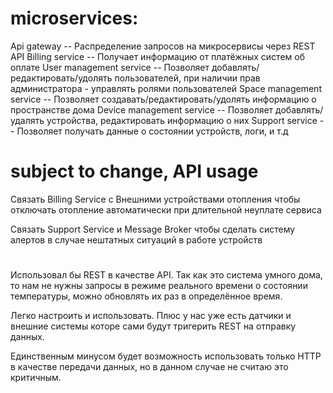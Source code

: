 # microservices:

Api gateway -- Распределение запросов на микросервисы через REST API
Billing service -- Получает информацию от платёжных систем об оплате
User management service -- Позволяет добавлять/редактировать/удолять пользователей, при наличии прав администратора - управлять ролями пользователей
Space management service -- Позволяет создавать/редактировать/удолять информацию о пространстве дома
Device management service -- Позволяет добавлять/удалять устройства, редактировать информацию о них
Support service -- Позволяет получать данные о состоянии устройств, логи, и т.д

# subject to change, API usage

Связать Billing Service с Внешними устройствами отопления чтобы отключать отопление автоматически при длительной неуплате сервиса

Связать Support Service и Message Broker чтобы сделать систему алертов в случае нештатных ситуаций в работе устройств

#

Использовал бы REST в качестве API.
Так как это система умного дома, то нам не нужны запросы в режиме реального времени о состоянии температуры, можно обновлять их раз в определённое время.

Легко настроить и использовать. Плюс у нас уже есть датчики и внешние системы которе сами будут тригерить REST на отправку данных.

Единственным минусом будет возможность использовать только HTTP в качестве передачи данных, но в данном случае не считаю это критичным.
